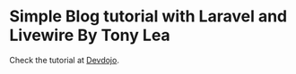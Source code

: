 # Simple Blog tutorial with Laravel and Livewire By Tony Lea
Check the tutorial at [Devdojo](https://devdojo.com/tnylea/create-a-blog-in-laravel-and-livewire).
